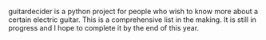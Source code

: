 guitardecider is a python project for people who wish to know more about a certain electric guitar. This is a comprehensive list in the making. It is still in progress and I hope to complete it by the end of this year. 
